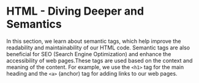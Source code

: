 # HTML - Diving Deeper and Semantics 
In this section, we learn about semantic tags, which help improve the readability and maintainability of our HTML code. Semantic tags are also beneficial for SEO (Search Engine Optimization) and enhance the accessibility of web pages.These tags are used based on the context and meaning of the content. For example, we use the `<h1>` tag for the main heading and the `<a>` (anchor) tag for adding links to our web pages.
